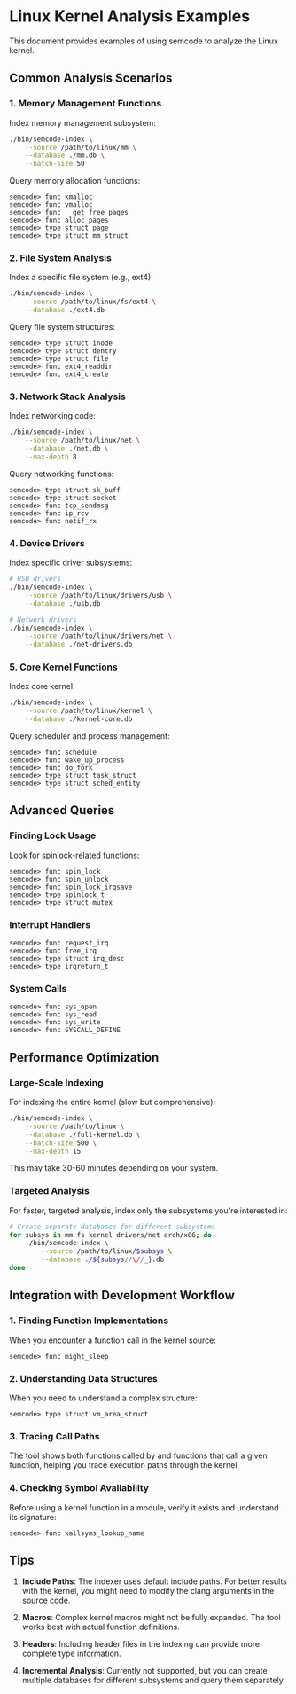 # Linux Kernel Analysis Examples

This document provides examples of using semcode to analyze the Linux kernel.

## Common Analysis Scenarios

### 1. Memory Management Functions

Index memory management subsystem:
```bash
./bin/semcode-index \
    --source /path/to/linux/mm \
    --database ./mm.db \
    --batch-size 50
```

Query memory allocation functions:
```
semcode> func kmalloc
semcode> func vmalloc
semcode> func __get_free_pages
semcode> func alloc_pages
semcode> type struct page
semcode> type struct mm_struct
```

### 2. File System Analysis

Index a specific file system (e.g., ext4):
```bash
./bin/semcode-index \
    --source /path/to/linux/fs/ext4 \
    --database ./ext4.db
```

Query file system structures:
```
semcode> type struct inode
semcode> type struct dentry
semcode> type struct file
semcode> func ext4_readdir
semcode> func ext4_create
```

### 3. Network Stack Analysis

Index networking code:
```bash
./bin/semcode-index \
    --source /path/to/linux/net \
    --database ./net.db \
    --max-depth 8
```

Query networking functions:
```
semcode> type struct sk_buff
semcode> type struct socket
semcode> func tcp_sendmsg
semcode> func ip_rcv
semcode> func netif_rx
```

### 4. Device Drivers

Index specific driver subsystems:
```bash
# USB drivers
./bin/semcode-index \
    --source /path/to/linux/drivers/usb \
    --database ./usb.db

# Network drivers
./bin/semcode-index \
    --source /path/to/linux/drivers/net \
    --database ./net-drivers.db
```

### 5. Core Kernel Functions

Index core kernel:
```bash
./bin/semcode-index \
    --source /path/to/linux/kernel \
    --database ./kernel-core.db
```

Query scheduler and process management:
```
semcode> func schedule
semcode> func wake_up_process
semcode> func do_fork
semcode> type struct task_struct
semcode> type struct sched_entity
```

## Advanced Queries

### Finding Lock Usage

Look for spinlock-related functions:
```
semcode> func spin_lock
semcode> func spin_unlock
semcode> func spin_lock_irqsave
semcode> type spinlock_t
semcode> type struct mutex
```

### Interrupt Handlers

```
semcode> func request_irq
semcode> func free_irq
semcode> type struct irq_desc
semcode> type irqreturn_t
```

### System Calls

```
semcode> func sys_open
semcode> func sys_read
semcode> func sys_write
semcode> func SYSCALL_DEFINE
```

## Performance Optimization

### Large-Scale Indexing

For indexing the entire kernel (slow but comprehensive):
```bash
./bin/semcode-index \
    --source /path/to/linux \
    --database ./full-kernel.db \
    --batch-size 500 \
    --max-depth 15
```

This may take 30-60 minutes depending on your system.

### Targeted Analysis

For faster, targeted analysis, index only the subsystems you're interested in:

```bash
# Create separate databases for different subsystems
for subsys in mm fs kernel drivers/net arch/x86; do
    ./bin/semcode-index \
        --source /path/to/linux/$subsys \
        --database ./${subsys//\//_}.db
done
```

## Integration with Development Workflow

### 1. Finding Function Implementations

When you encounter a function call in the kernel source:
```
semcode> func might_sleep
```

### 2. Understanding Data Structures

When you need to understand a complex structure:
```
semcode> type struct vm_area_struct
```

### 3. Tracing Call Paths

The tool shows both functions called by and functions that call a given function,
helping you trace execution paths through the kernel.

### 4. Checking Symbol Availability

Before using a kernel function in a module, verify it exists and understand its signature:
```
semcode> func kallsyms_lookup_name
```

## Tips

1. **Include Paths**: The indexer uses default include paths. For better results with the kernel, you might need to modify the clang arguments in the source code.

2. **Macros**: Complex kernel macros might not be fully expanded. The tool works best with actual function definitions.

3. **Headers**: Including header files in the indexing can provide more complete type information.

4. **Incremental Analysis**: Currently not supported, but you can create multiple databases for different subsystems and query them separately.
